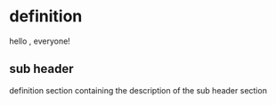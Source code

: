 # definition

hello , everyone!

## sub header

definition section containing the description of the sub header section 